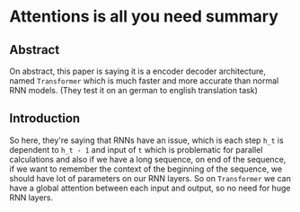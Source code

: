 # Attentions is all you need summary

## Abstract
On abstract, this paper is saying it is a encoder decoder architecture, named `Transformer` which is much faster
and more accurate than normal RNN models. (They test it on an german to english translation task)

## Introduction
So here, they're saying that RNNs have an issue, which is each step `h_t` is dependent to `h_t - 1` and input of `t`
which is problematic for parallel calculations and also if we have a long sequence, on end of the sequence, if we want
to remember the context of the beginning of the sequence, we should have lot of parameters on our RNN layers. So on 
`Transformer` we can have a global attention between each input and output, so no need for huge RNN layers.